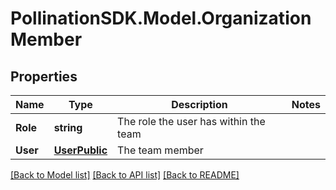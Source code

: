 
# PollinationSDK.Model.OrganizationMember

## Properties

Name | Type | Description | Notes
------------ | ------------- | ------------- | -------------
**Role** | **string** | The role the user has within the team | 
**User** | [**UserPublic**](UserPublic.md) | The team member | 

[[Back to Model list]](../README.md#documentation-for-models)
[[Back to API list]](../README.md#documentation-for-api-endpoints)
[[Back to README]](../README.md)

